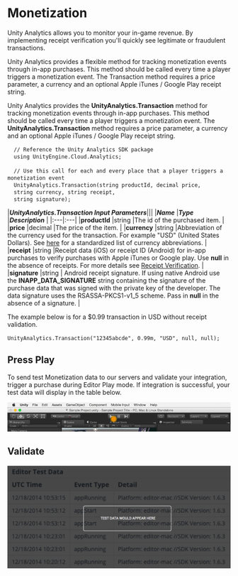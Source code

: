 Monetization
============

Unity Analytics allows you to monitor your in-game revenue. By implementing receipt verification you'll quickly see legitimate or fraudulent transactions.

Unity Analytics provides a flexible method for tracking monetization events through in-app purchases. This method should be called every time a player triggers a monetization event. The Transaction method requires a price parameter, a currency and an optional Apple iTunes / Google Play receipt string.

Unity Analytics provides the __UnityAnalytics.Transaction__ method for tracking monetization events through in-app purchases. This method should be called every time a player triggers a monetization event. The __UnityAnalytics.Transaction__ method requires a price parameter, a currency and an optional Apple iTunes / Google Play receipt string.

````
  // Reference the Unity Analytics SDK package
  using UnityEngine.Cloud.Analytics;

  // Use this call for each and every place that a player triggers a monetization event
  UnityAnalytics.Transaction(string productId, decimal price,
  string currency, string receipt,
  string signature);
````

|**_UnityAnalytics.Transaction Input Parameters_**|||
|**_Name_** |**_Type_** |**_Description_** |
|:---|:---|
|__productId__ |string |The id of the purchased item. |
|__price__ |decimal |The price of the item. |
|__currency__ |string |Abbreviation of the currency used for the transaction. For example "USD" (United States Dollars). See [here](http://en.wikipedia.org/wiki/ISO_4217) for a standardized list of currency abbreviations. |
|__receipt__ |string |Receipt data (iOS) or receipt ID (Android) for in-app purchases to verify purchases with Apple iTunes or Google play.  Use __null__ in the absence of receipts. For more details see [Receipt Verification](UnityAnalyticsReceiptVerificationSDK). |
|__signature__ |string | Android receipt signature.  If using native Android use the __INAPP_DATA_SIGNATURE__ string containing the signature of the purchase data that was signed with the private key of the developer.  The data signature uses the RSASSA-PKCS1-v1_5 scheme. Pass in __null__ in the absence of a signature. |

The example below is for a $0.99 transaction in USD without receipt validation.

````
UnityAnalytics.Transaction("12345abcde", 0.99m, "USD", null, null);
````

Press Play 
----------
To send test Monetization data to our servers and validate your integration, trigger a purchase during Editor Play mode. If integration is successful, your test data will display in the table below.

![](../uploads/Main/AnalyticsPlayGame.gif)

Validate
--------
![](../uploads/Main/AnalyticsValidate.jpg)
